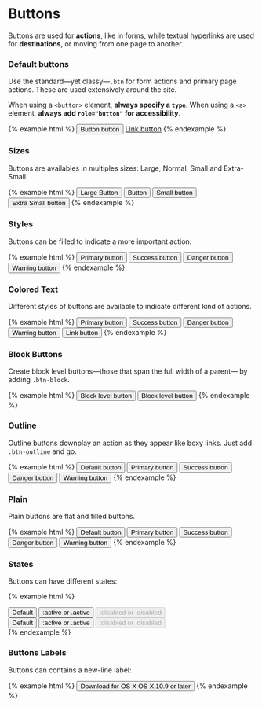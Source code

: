 # Buttons

Buttons are used for **actions**, like in forms, while textual hyperlinks are used for **destinations**, or moving from one page to another.

### Default buttons

Use the standard—yet classy—`.btn` for form actions and primary page actions. These are used extensively around the site.

When using a `<button>` element, **always specify a `type`**. When using a `<a>` element, **always add `role="button"` for accessibility**.

{% example html %}
<button class="btn" type="button">Button button</button>
<a class="btn" href="#" role="button">Link button</a>
{% endexample %}

### Sizes

Buttons are availables in multiples sizes: Large, Normal, Small and Extra-Small.

{% example html %}
<button class="btn btn-lg" type="button">Large Button</button>
<button class="btn" type="button">Button</button>
<button class="btn btn-sm" type="button">Small button</button>
<button class="btn btn-xs" type="button">Extra Small button</button>
{% endexample %}

### Styles

Buttons can be filled to indicate a more important action:

{% example html %}
<button class="btn btn-primary" type="button">Primary button</button>
<button class="btn btn-success" type="button">Success button</button>
<button class="btn btn-danger" type="button">Danger button</button>
<button class="btn btn-warning" type="button">Warning button</button>
{% endexample %}

### Colored Text

Different styles of buttons are available to indicate different kind of actions.

{% example html %}
<button class="btn btn-text-primary" type="button">Primary button</button>
<button class="btn btn-text-success" type="button">Success button</button>
<button class="btn btn-text-danger" type="button">Danger button</button>
<button class="btn btn-text-warning" type="button">Warning button</button>
<button class="btn btn-link" type="button">Link button</button>
{% endexample %}

### Block Buttons

Create block level buttons—those that span the full width of a parent— by adding `.btn-block`.

{% example html %}
<button type="button" class="btn btn-primary btn-lg btn-block">Block level button</button>
<button type="button" class="btn btn-lg btn-block">Block level button</button>
{% endexample %}

### Outline

Outline buttons downplay an action as they appear like boxy links. Just add `.btn-outline` and go.

{% example html %}
<button class="btn btn-count" type="button">Default button</button>
<button class="btn btn-primary btn-outline" type="button">Primary button</button>
<button class="btn btn-success btn-outline" type="button">Success button</button>
<button class="btn btn-danger btn-outline" type="button">Danger button</button>
<button class="btn btn-warning btn-outline" type="button">Warning button</button>
{% endexample %}

### Plain

Plain buttons are flat and filled buttons.

{% example html %}
<button class="btn btn-plain" type="button">Default button</button>
<button class="btn btn-primary btn-plain" type="button">Primary button</button>
<button class="btn btn-success btn-plain" type="button">Success button</button>
<button class="btn btn-danger btn-plain" type="button">Danger button</button>
<button class="btn btn-warning btn-plain" type="button">Warning button</button>
{% endexample %}

### States

Buttons can have different states:

{% example html %}
<div class="btn-toolbar">
    <button class="btn" type="button">Default</button>
    <button class="btn active" type="button">:active or .active</button>
    <button class="btn" disabled type="button">:disabled or .disabled</button>
</div>
<div class="btn-toolbar">
    <button class="btn btn-primary" type="button">Default</button>
    <button class="btn btn-primary active" type="button">:active or .active</button>
    <button class="btn btn-primary" disabled type="button">:disabled or .disabled</button>
</div>
{% endexample %}

### Buttons Labels

Buttons can contains a new-line label:

{% example html %}
<button class="btn btn-primary btn-block" type="button">
    Download for OS X
    <span class="btn-label">OS X 10.9 or later</span>
</button>
{% endexample %}

